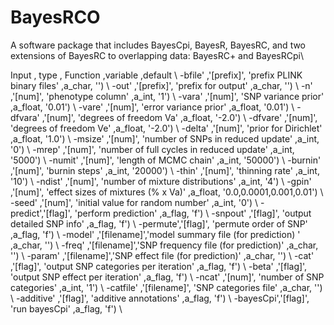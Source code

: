 # BayesRCO
A software package that includes BayesCpi, BayesR, BayesRC, and two extensions of BayesRC to overlapping data: BayesRC+ and BayesRCpi\\



Input    , type     ,   Function                                 ,variable ,default     \\
-bfile'  ,'[prefix]',  'prefix PLINK binary files'               ,a_char,     '')   \\
-out'    ,'[prefix]',  'prefix for output'                       ,a_char,     '') \\
-n'      ,'[num]',     'phenotype column'                        ,a_int,      '1') \\
-vara'   ,'[num]',     'SNP variance prior'                      ,a_float, '0.01') \\
-vare'   ,'[num]',     'error variance prior'                    ,a_float, '0.01') \\
-dfvara' ,'[num]',     'degrees of freedom Va'                   ,a_float, '-2.0') \\
-dfvare' ,'[num]',     'degrees of freedom Ve'                   ,a_float, '-2.0') \\
-delta'  ,'[num]',     'prior for Dirichlet'                     ,a_float,   '1.0') \\
-msize'  ,'[num]',     'number of SNPs in reduced update'        ,a_int,      '0') \\
-mrep'   ,'[num]',     'number of full cycles in reduced update' ,a_int,   '5000') \\
-numit' ,'[num]',     'length of MCMC chain'                    ,a_int,   '50000') \\
-burnin' ,'[num]',     'burnin steps'                            ,a_int,   '20000') \\
-thin'   ,'[num]',     'thinning rate'                           ,a_int,   '10') \\
-ndist'  ,'[num]',     'number of mixture distributions'         ,a_int,     '4') \\
-gpin'   ,'[num]',     'effect sizes of mixtures (% x Va)'       ,a_float,  '0.0,0.0001,0.001,0.01') \\
-seed'   ,'[num]',     'initial value for random number'         ,a_int,      '0') \\
-predict','[flag]',    'perform prediction'                      ,a_flag,     'f') \\
-snpout' ,'[flag]',    'output detailed SNP info'                ,a_flag,     'f') \\
-permute','[flag]',     'permute order of SNP'                    ,a_flag,   'f') \\
-model'  ,'[filename]','model summary file (for prediction) '    ,a_char,   '') \\
-freq'   ,'[filename]','SNP frequency file (for prediction)'     ,a_char,   '') \\
-param'  ,'[filename]','SNP effect file (for prediction)'        ,a_char,   '') \\
-cat'  ,'[flag]',        'output SNP categories per iteration'        ,a_flag,   'f') \\
-beta'  ,'[flag]',      'output SNP effect per iteration'        ,a_flag,   'f') \\
-ncat'  ,'[num]',      'number of SNP categories'                ,a_int,   '1') \\
-catfile'  ,'[filename]',      'SNP categories file'             ,a_char,   '') \\
-additive' ,'[flag]',       'additive annotations'               ,a_flag,   'f')  \\
-bayesCpi','[flag]',        'run bayesCpi'                       ,a_flag,    'f') \\
